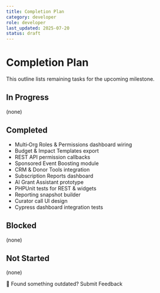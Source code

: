```yaml
---
title: Completion Plan
category: developer
role: developer
last_updated: 2025-07-20
status: draft
---
```

# Completion Plan

This outline lists remaining tasks for the upcoming milestone.

## In Progress
(none)

## Completed
- Multi‑Org Roles & Permissions dashboard wiring
- Budget & Impact Templates export
- REST API permission callbacks
- Sponsored Event Boosting module
- CRM & Donor Tools integration
- Subscription Reports dashboard
- AI Grant Assistant prototype
- PHPUnit tests for REST & widgets
- Reporting snapshot builder
- Curator call UI design
- Cypress dashboard integration tests

## Blocked
(none)

## Not Started
(none)

💬 Found something outdated? Submit Feedback
